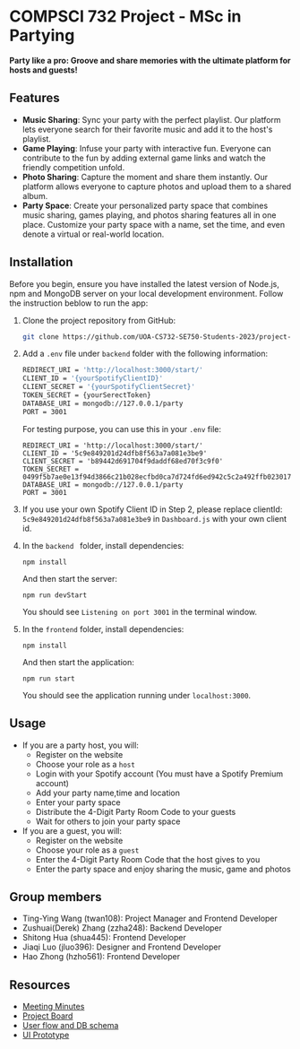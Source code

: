# COMPSCI 732 Project - MSc in Partying
**Party like a pro: 
Groove and share memories with the ultimate platform for hosts and guests!**

## Features
- __Music Sharing__: Sync your party with the perfect playlist. Our platform lets everyone search for their favorite music and add it to the host's playlist.
- __Game Playing__: Infuse your party with interactive fun. Everyone can contribute to the fun by adding external game links and watch the friendly competition unfold.
- __Photo Sharing__: Capture the moment and share them instantly. Our platform allows everyone to capture photos and upload them to a shared album.
- __Party Space__: Create your personalized party space that combines music sharing, games playing, and photos sharing features all in one place. Customize your party space with a name, set the time, and even denote a virtual or real-world location.

## Installation
Before you begin, ensure you have installed the latest version of Node.js, npm and MongoDB server on your local development environment. Follow the instruction beblow to run the app:

1. Clone the project repository from GitHub:
    ```bash
    git clone https://github.com/UOA-CS732-SE750-Students-2023/project-group-fluffy-fireflies
    ```
2. Add a `.env` file under `backend` folder with the following information:
    ```bash
    REDIRECT_URI = 'http://localhost:3000/start/'
    CLIENT_ID = '{yourSpotifyClientID}'
    CLIENT_SECRET = '{yourSpotifyClientSecret}'
    TOKEN_SECRET = {yourSerectToken}
    DATABASE_URI = mongodb://127.0.0.1/party
    PORT = 3001
    ```

    For testing purpose, you can use this in your `.env` file:
    ```
    REDIRECT_URI = 'http://localhost:3000/start/'
    CLIENT_ID = '5c9e849201d24dfb8f563a7a081e3be9'
    CLIENT_SECRET = 'b89442d691704f9daddf68ed70f3c9f0'
    TOKEN_SECRET = 0499f5b7ae0e13f94d3866c21b028ecfbd0ca7d724fd6ed942c5c2a492ffb023017b1782e6f461a17aece6cf6254cb4588812dc04caeb9a9a73eb9cdecd7fda9
    DATABASE_URI = mongodb://127.0.0.1/party
    PORT = 3001
    ```
3. If you use your own Spotify Client ID in Step 2, please replace clientId: `5c9e849201d24dfb8f563a7a081e3be9` in `Dashboard.js` with your own client id.
4. In the `backend ` folder, install dependencies:
    ``` 
    npm install
    ```
    And then start the server:
    ```
    npm run devStart
    ```
    You should see
    `Listening on port 3001` in the terminal window.
5. In the `frontend` folder, install dependencies:
    ```
    npm install
    ```
    And then start the application:
    ```
    npm run start
    ```
    You should see the application running under `localhost:3000`.
## Usage
- If you are a party host, you will:
    - Register on the website
    - Choose your role as a `host`
    - Login with your Spotify account (You must have a Spotify Premium account)
    - Add your party name,time and location
    - Enter your party space
    - Distribute the 4-Digit Party Room Code to your guests
    - Wait for others to join your party space
- If you are a guest, you will:
    - Register on the website
    - Choose your role as a `guest`
    - Enter the 4-Digit Party Room Code that the host gives to you
    - Enter the party space and enjoy sharing the music, game and photos

## Group members
- Ting-Ying Wang (twan108): Project Manager and Frontend Developer
- Zushuai(Derek) Zhang (zzha248): Backend Developer
- Shitong Hua (shua445): Frontend Developer
- Jiaqi Luo (jluo396): Designer and Frontend Developer
- Hao Zhong (hzho561): Frontend Developer

## Resources
- [Meeting Minutes](https://github.com/UOA-CS732-SE750-Students-2023/project-group-fluffy-fireflies/wiki)
- [Project Board](https://github.com/orgs/UOA-CS732-SE750-Students-2023/projects/2)
- [User flow and DB schema](https://www.figma.com/file/QgjHye66DRs40dctD8kytG/Diagrams?node-id=0%3A1&t=A0IS9Xn3id1w5ojU-1)
- [UI Prototype](https://www.figma.com/proto/lCqCkMpeoR4nPByI7xLLVb/Website-Wireframes?node-id=1639-201&scaling=scale-down&page-id=1401:1984&starting-point-node-id=1639:201&show-proto-sidebar=1)